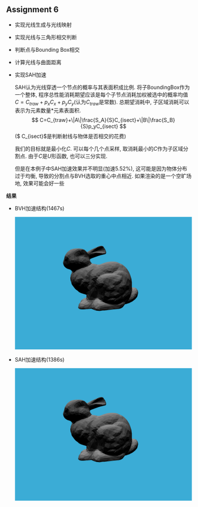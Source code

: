 ## Assignment 6

- 实现光线生成与光线映射

- 实现光线与三角形相交判断

- 判断点与Bounding Box相交

- 计算光线与曲面距离

- 实现SAH加速

  SAH认为光线穿透一个节点的概率与其表面积成比例. 将子BoundingBox作为一个整体, 程序总性能消耗期望应该是每个子节点消耗加权被选中的概率均值$C=C_{traw}+p_xC_{x}+p_yC_{y}$(认为$C_{traw}$是常数). 总期望消耗中, 子区域消耗可以表示为元素数量*元素表面积. 
  $$
  C=C_{traw}+\|A\|\frac{S_A}{S}C_{isect}+\|B\|\frac{S_B}{S}p_yC_{isect}
  $$
  ($ C_{isect}$是判断射线与物体是否相交的花费)

  我们的目标就是最小化$C$. 可以每个几个点采样, 取消耗最小的$C$作为子区域分割点. 由于$C$是$U$形函数, 也可以三分实现.

  但是在本例子中SAH加速效果并不明显(加速$5.52\%$), 这可能是因为物体分布过于均衡, 导致的分割点与BVH选取的重心中点相近. 如果渲染的是一个空旷场地, 效果可能会好一些

**结果**

- BVH加速结构(1467s)

  ![](./result/BVH.png)
  
- SAH加速结构(1386s)

  ![](./result/SAH.png)


